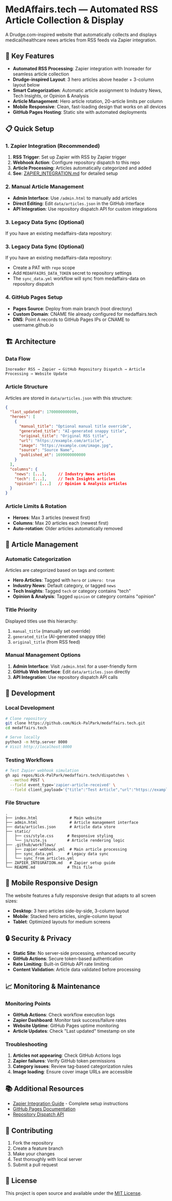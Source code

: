 # MedAffairs.tech — Automated RSS Article Collection & Display

A Drudge.com-inspired website that automatically collects and displays medical/healthcare news articles from RSS feeds via Zapier integration.

## 🚀 Key Features

- **Automated RSS Processing**: Zapier integration with Inoreader for seamless article collection
- **Drudge-inspired Layout**: 3 hero articles above header + 3-column layout below
- **Smart Categorization**: Automatic article assignment to Industry News, Tech Insights, or Opinion & Analysis
- **Article Management**: Hero article rotation, 20-article limits per column
- **Mobile Responsive**: Clean, fast-loading design that works on all devices
- **GitHub Pages Hosting**: Static site with automated deployments

## 📋 Quick Setup

### 1. Zapier Integration (Recommended)
1. **RSS Trigger**: Set up Zapier with RSS by Zapier trigger
2. **Webhook Action**: Configure repository dispatch to this repo
3. **Article Processing**: Articles automatically categorized and added
4. **See**: [ZAPIER_INTEGRATION.md](ZAPIER_INTEGRATION.md) for detailed setup

### 2. Manual Article Management
- **Admin Interface**: Use `/admin.html` to manually add articles
- **Direct Editing**: Edit `data/articles.json` in the GitHub interface
- **API Integration**: Use repository dispatch API for custom integrations

### 3. Legacy Data Sync (Optional)
If you have an existing medaffairs-data repository:
### 3. Legacy Data Sync (Optional)
If you have an existing medaffairs-data repository:
- Create a PAT with `repo` scope
- Add `MEDAFFAIRS_DATA_TOKEN` secret to repository settings
- The `sync_data.yml` workflow will sync from medaffairs-data on repository dispatch

### 4. GitHub Pages Setup
- **Pages Source**: Deploy from main branch (root directory)
- **Custom Domain**: CNAME file already configured for medaffairs.tech
- **DNS**: Point A records to GitHub Pages IPs or CNAME to username.github.io

## 🏗️ Architecture

### Data Flow
```
Inoreader RSS → Zapier → GitHub Repository Dispatch → Article Processing → Website Update
```

### Article Structure
Articles are stored in `data/articles.json` with this structure:
```json
{
  "last_updated": 1700000000000,
  "heroes": [
    {
      "manual_title": "Optional manual title override",
      "generated_title": "AI-generated snappy title",
      "original_title": "Original RSS title",
      "url": "https://example.com/article",
      "image": "https://example.com/image.jpg",
      "source": "Source Name",
      "published_at": 1699000000000
    }
  ],
  "columns": {
    "news": [...],     // Industry News articles
    "tech": [...],     // Tech Insights articles  
    "opinion": [...]   // Opinion & Analysis articles
  }
}
```

### Article Limits & Rotation
- **Heroes**: Max 3 articles (newest first)
- **Columns**: Max 20 articles each (newest first)
- **Auto-rotation**: Older articles automatically removed

## 📝 Article Management

### Automatic Categorization
Articles are categorized based on tags and content:
- **Hero Articles**: Tagged with `hero` or `isHero: true`
- **Industry News**: Default category, or tagged `news`
- **Tech Insights**: Tagged `tech` or category contains "tech"
- **Opinion & Analysis**: Tagged `opinion` or category contains "opinion"

### Title Priority
Displayed titles use this hierarchy:
1. `manual_title` (manually set override)
2. `generated_title` (AI-generated snappy title)
3. `original_title` (from RSS feed)

### Manual Management Options
1. **Admin Interface**: Visit `/admin.html` for a user-friendly form
2. **GitHub Web Interface**: Edit `data/articles.json` directly
3. **API Integration**: Use repository dispatch API calls

## 🔧 Development

### Local Development
```bash
# Clone repository
git clone https://github.com/Nick-PalPark/medaffairs.tech.git
cd medaffairs.tech

# Serve locally
python3 -m http.server 8000
# Visit http://localhost:8000
```

### Testing Workflows
```bash
# Test Zapier webhook simulation
gh api repos/Nick-PalPark/medaffairs.tech/dispatches \
  --method POST \
  --field event_type='zapier-article-received' \
  --field client_payload='{"title":"Test Article","url":"https://example.com"}'
```

### File Structure
```
.
├── index.html              # Main website
├── admin.html              # Article management interface
├── data/articles.json      # Article data store
├── static/
│   ├── css/style.css      # Responsive styling
│   └── js/site.js         # Article rendering logic
├── .github/workflows/
│   ├── zapier-webhook.yml  # Main article processing
│   ├── sync_data.yml      # Legacy data sync
│   └── sync_from_articles.yml
├── ZAPIER_INTEGRATION.md   # Zapier setup guide
└── README.md              # This file
```

## 📱 Mobile Responsive Design

The website features a fully responsive design that adapts to all screen sizes:
- **Desktop**: 3 hero articles side-by-side, 3-column layout
- **Mobile**: Stacked hero articles, single-column layout
- **Tablet**: Optimized layouts for medium screens

## 🔒 Security & Privacy

- **Static Site**: No server-side processing, enhanced security
- **GitHub Actions**: Secure token-based authentication
- **Rate Limiting**: Built-in GitHub API rate limiting
- **Content Validation**: Article data validated before processing

## 📈 Monitoring & Maintenance

### Monitoring Points
- **GitHub Actions**: Check workflow execution logs
- **Zapier Dashboard**: Monitor task success/failure rates
- **Website Uptime**: GitHub Pages uptime monitoring
- **Article Updates**: Check "Last updated" timestamp on site

### Troubleshooting
1. **Articles not appearing**: Check GitHub Actions logs
2. **Zapier failures**: Verify GitHub token permissions
3. **Category issues**: Review tag-based categorization rules
4. **Image loading**: Ensure cover image URLs are accessible

## 📚 Additional Resources

- [Zapier Integration Guide](ZAPIER_INTEGRATION.md) - Complete setup instructions
- [GitHub Pages Documentation](https://docs.github.com/en/pages)
- [Repository Dispatch API](https://docs.github.com/en/rest/repos/repos#create-a-repository-dispatch-event)

## 🤝 Contributing

1. Fork the repository
2. Create a feature branch
3. Make your changes
4. Test thoroughly with local server
5. Submit a pull request

## 📄 License

This project is open source and available under the [MIT License](LICENSE).
